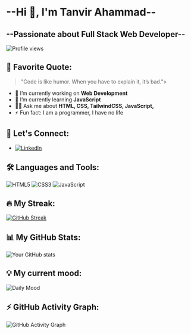 #                                           --Hi 👋, I'm Tanvir Ahammad--
##                                 --Passionate about Full Stack Web Developer--

![Profile views](https://komarev.com/ghpvc/?username=YourGitHubUsername)

## 📖 Favorite Quote:
> "Code is like humor. When you have to explain it, it’s bad."> 

- 🔭 I’m currently working on **Web Development**
- 🌱 I’m currently learning **JavaScript**
- 👨‍💻 Ask me about **HTML, CSS, TailwindCSS, JavaScript,**
- ⚡ Fun fact: I am a programmer, I have no life

## 🤝 Let's Connect:
- [![LinkedIn](https://img.shields.io/badge/LinkedIn-0077B5?style=flat&logo=linkedin&logoColor=white)](https:www.linkedin.com/in/tanvir-ahammad012)

## 🛠 Languages and Tools:
![HTML5](https://img.shields.io/badge/-HTML5-05122A?style=flat&logo=html5)
![CSS3](https://img.shields.io/badge/-CSS3-05122A?style=flat&logo=css3)
![JavaScript](https://img.shields.io/badge/-JavaScript-05122A?style=flat&logo=javascript) 

## 🔥 My Streak:
[![GitHub Streak](https://github-readme-streak-stats.herokuapp.com/?user=tanvirGHD&theme=highcontrast)](https://git.io/streak-stats) 

## 📊 My GitHub Stats:
![Your GitHub stats](https://github-readme-stats.vercel.app/api?username=tanvirGHD&show_icons=true&theme=radical) 


## 💡 My current mood: 
![Daily Mood](https://img.shields.io/badge/Mood-Coding%20like%20crazy-blue?style=for-the-badge)

## ⚡ GitHub Activity Graph:
![GitHub Activity Graph](https://gh-chart.com/tanvirGHD)






 
